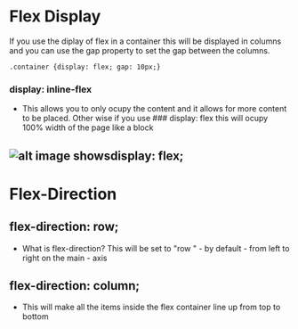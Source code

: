 # Flex Display 
If you use the diplay of flex in a container this will be displayed in columns and you can use the gap property to set the gap between the columns. 

``` .container {display: flex; gap: 10px;} ```

### display: inline-flex
- This allows you to only ocupy the content and it allows for more content to be placed. Other wise if you use ### display: flex this will ocupy 100% width of the page like a block 

![alt image shows``` display: flex; ```](img/displayflex.png)
----

# Flex-Direction 

## flex-direction: row; 
- What is flex-direction? This will be set to "row " - by default - from left to right on the main - axis 

## flex-direction: column;
- This will make all the items inside the flex container line up from top to bottom
